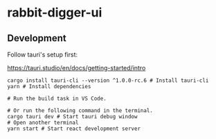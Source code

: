# rabbit-digger-ui

## Development

Follow tauri's setup first:

https://tauri.studio/en/docs/getting-started/intro

```shell
cargo install tauri-cli --version ^1.0.0-rc.6 # Install tauri-cli
yarn # Install dependencies

# Run the build task in VS Code.

# Or run the following command in the terminal.
cargo tauri dev # Start tauri debug window
# Open another terminal
yarn start # Start react development server
```
